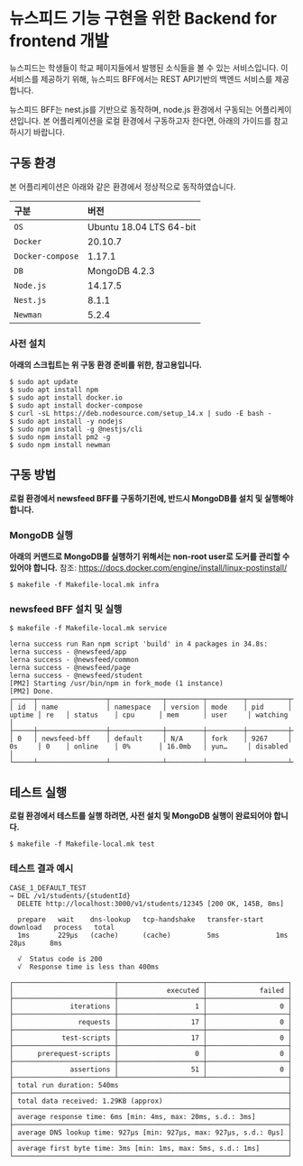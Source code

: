 # 뉴스피드 기능 구현을 위한 Backend for frontend 개발

뉴스피드는 학생들이 학교 페이지들에서 발행된 소식들을 볼 수 있는 서비스입니다. 이 서비스를 제공하기 위해, 뉴스피드 BFF에서는 REST API기반의 백엔드 서비스를 제공합니다.

뉴스피드 BFF는 nest.js를 기반으로 동작하며, node.js 환경에서 구동되는 어플리케이션입니다. 본 어플리케이션을 로컬 환경에서 구동하고자 한다면, 아래의 가이드를 참고하시기 바랍니다.

## 구동 환경
본 어플리케이션은 아래와 같은 환경에서 정상적으로 동작하였습니다.

| 구분                   | 버전               |
|:-----------------------|:-----------------|
| `OS`                 | Ubuntu 18.04 LTS 64-bit |
| `Docker`                 | 20.10.7 |
| `Docker-compose`                 | 1.17.1 |
| `DB`                 | MongoDB 4.2.3 |
| `Node.js`                 | 14.17.5  |
| `Nest.js`                 | 8.1.1  |
| `Newman`                 | 5.2.4 |

### 사전 설치
**아래의 스크립트는 위 구동 환경 준비를 위한, 참고용입니다.**
```
$ sudo apt update
$ sudo apt install npm
$ sudo apt install docker.io
$ sudo apt install docker-compose
$ curl -sL https://deb.nodesource.com/setup_14.x | sudo -E bash -
$ sudo apt install -y nodejs
$ sudo npm install -g @nestjs/cli
$ sudo npm install pm2 -g
$ sudo npm install newman
```

## 구동 방법
**로컬 환경에서 newsfeed BFF를 구동하기전에, 반드시 MongoDB를 설치 및 실행해야 합니다.**

### MongoDB 실행
**아래의 커맨드로 MongoDB를 실행하기 위해서는 non-root user로 도커를 관리할 수 있어야 합니다.**
참조: https://docs.docker.com/engine/install/linux-postinstall/
```
$ makefile -f Makefile-local.mk infra
```

### newsfeed BFF 설치 및 실행
```
$ makefile -f Makefile-local.mk service
```
```
lerna success run Ran npm script 'build' in 4 packages in 34.8s:
lerna success - @newsfeed/app
lerna success - @newsfeed/common
lerna success - @newsfeed/page
lerna success - @newsfeed/student
[PM2] Starting /usr/bin/npm in fork_mode (1 instance)
[PM2] Done.
┌─────┬─────────────────┬─────────────┬─────────┬─────────┬──────────┬────────┬──────┬───────────┬──────────┬──────────┬──────────┬──────────┐
│ id  │ name            │ namespace   │ version │ mode    │ pid      │ uptime │ re   │ status    │ cpu      │ mem      │ user     │ watching │
├─────┼─────────────────┼─────────────┼─────────┼─────────┼──────────┼────────┼──────┼───────────┼──────────┼──────────┼──────────┼──────────┤
│ 0   │ newsfeed-bff    │ default     │ N/A     │ fork    │ 9267     │ 0s     │ 0    │ online    │ 0%       │ 16.0mb   │ yun…     │ disabled │
└─────┴─────────────────┴─────────────┴─────────┴─────────┴──────────┴────────┴──────┴───────────┴──────────┴──────────┴──────────┴──────────┘
```

## 테스트 실행
**로컬 환경에서 테스트를 실행 하려면, 사전 설치 및 MongoDB 실행이 완료되어야 합니다.**
```
$ makefile -f Makefile-local.mk test
```
### 테스트 결과 예시
```
CASE_1_DEFAULT_TEST
→ DEL /v1/students/{studentId}
  DELETE http://localhost:3000/v1/students/12345 [200 OK, 145B, 8ms]

  prepare   wait    dns-lookup   tcp-handshake   transfer-start   download   process   total
  1ms       229µs   (cache)      (cache)         5ms              1ms        28µs      8ms

  √  Status code is 200
  √  Response time is less than 400ms

┌─────────────────────────┬─────────────────────┬────────────────────┐
│                         │            executed │             failed │
├─────────────────────────┼─────────────────────┼────────────────────┤
│              iterations │                   1 │                  0 │
├─────────────────────────┼─────────────────────┼────────────────────┤
│                requests │                  17 │                  0 │
├─────────────────────────┼─────────────────────┼────────────────────┤
│            test-scripts │                  17 │                  0 │
├─────────────────────────┼─────────────────────┼────────────────────┤
│      prerequest-scripts │                   0 │                  0 │
├─────────────────────────┼─────────────────────┼────────────────────┤
│              assertions │                  51 │                  0 │
├─────────────────────────┴─────────────────────┴────────────────────┤
│ total run duration: 540ms                                          │
├────────────────────────────────────────────────────────────────────┤
│ total data received: 1.29KB (approx)                               │
├────────────────────────────────────────────────────────────────────┤
│ average response time: 6ms [min: 4ms, max: 20ms, s.d.: 3ms]        │
├────────────────────────────────────────────────────────────────────┤
│ average DNS lookup time: 927µs [min: 927µs, max: 927µs, s.d.: 0µs] │
├────────────────────────────────────────────────────────────────────┤
│ average first byte time: 3ms [min: 1ms, max: 5ms, s.d.: 1ms]       │
└────────────────────────────────────────────────────────────────────┘
```